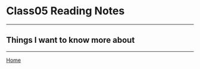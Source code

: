# Class05 Reading Notes


----

## Things I want to know more about

----
[Home](https://github.com/MISalz/401_Reading_Notes/blob/main/README.md)
